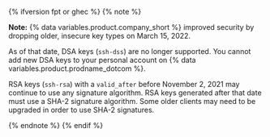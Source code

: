 {% ifversion fpt or ghec %}
{% note %}

**Note:** {% data variables.product.company_short %} improved security by dropping older, insecure key types on March 15, 2022.

As of that date, DSA keys (`ssh-dss`) are no longer supported. You cannot add new DSA keys to your personal account on {% data variables.product.prodname_dotcom %}.

RSA keys (`ssh-rsa`) with a `valid_after` before November 2, 2021 may continue to use any signature algorithm. RSA keys generated after that date must use a SHA-2 signature algorithm. Some older clients may need to be upgraded in order to use SHA-2 signatures.

{% endnote %}
{% endif %}
